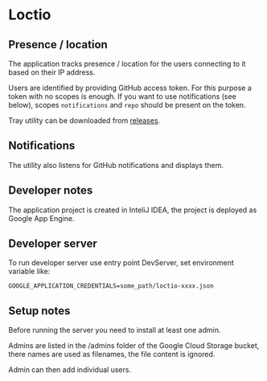 Loctio
======

Presence / location
-------------------

The application tracks presence / location for the users connecting to it based on their IP address.

Users are identified by providing GitHub access token. For this purpose a token with no scopes is enough. If you
want to use notifications (see below), scopes `notifications` and `repo` should be present on the token. 

Tray utility can be downloaded from [releases](https://github.com/OpenGrabeso/loctio/releases).

Notifications
-------------

The utility also listens for GitHub notifications and displays them.

Developer notes
---------------

The application project is created in InteliJ IDEA, the project is deployed as Google App Engine.

Developer server
----------------

To run developer server use entry point DevServer, set environment variable like:

`GOOGLE_APPLICATION_CREDENTIALS=some_path/loctio-xxxx.json`


Setup notes
-----------

Before running the server you need to install at least one admin. 

Admins are listed in the /admins folder of the Google Cloud Storage bucket, there names are used as filenames, the file
content is ignored.

Admin can then add individual users.

